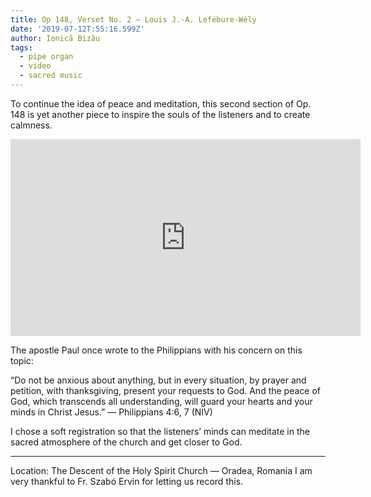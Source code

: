```yaml
---
title: Op 148, Verset No. 2 — Louis J.-A. Lefébure-Wély
date: '2019-07-12T:55:16.599Z'
author: Ionică Bizău
tags:
  - pipe organ
  - video
  - sacred music
---
```


To continue the idea of peace and meditation, this second section of Op. 148 is yet another piece to inspire the souls of the listeners and to create calmness.

<iframe width="560" height="315" src="https://www.youtube.com/embed/w6MNJGiSVwY" frameborder="0" allow="accelerometer; autoplay; encrypted-media; gyroscope; picture-in-picture" allowfullscreen></iframe>

The apostle Paul once wrote to the Philippians with his concern on this topic:

“Do not be anxious about anything, but in every situation, by prayer and petition, with thanksgiving, present your requests to God. And the peace of God, which transcends all understanding, will guard your hearts and your minds in Christ Jesus.” — Philippians 4:6, 7 (NIV)

I chose a soft registration so that the listeners’ minds can meditate in the sacred atmosphere of the church and get closer to God.

* * *

Location: The Descent of the Holy Spirit Church — Oradea, Romania
I am very thankful to Fr. Szabó Ervin for letting us record this.
